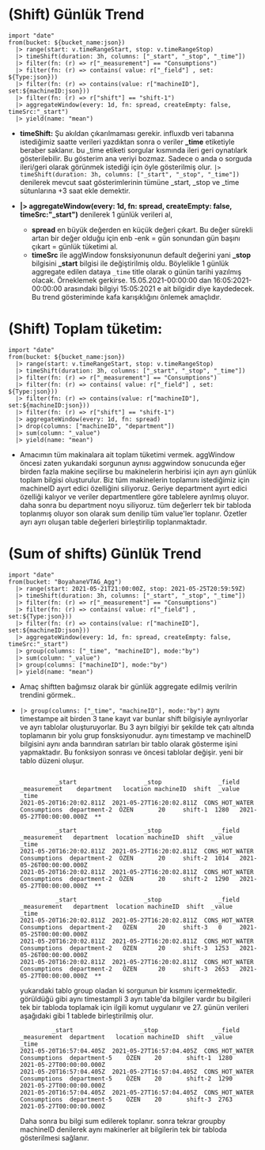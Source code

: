 # **(Shift) Günlük Trend**
```
import "date"
from(bucket: ${bucket_name:json})
  |> range(start: v.timeRangeStart, stop: v.timeRangeStop)
  |> timeShift(duration: 3h, columns: ["_start", "_stop", "_time"])
  |> filter(fn: (r) => r["_measurement"] == "Consumptions")
  |> filter(fn: (r) => contains( value: r["_field"] , set: ${Type:json}))
  |> filter(fn: (r) => contains(value: r["machineID"], set:${machineID:json}))
  |> filter(fn: (r) => r["shift"] == "shift-1")
  |> aggregateWindow(every: 1d, fn: spread, createEmpty: false, timeSrc:"_start")
  |> yield(name: "mean")
```  

* **timeShift:** Şu akıldan çıkarılmaması gerekir. influxdb veri tabanına istediğimiz saatte verileri yazdıktan sonra o veriler **_time** etiketiyle beraber saklanır.
bu _time etiketi sorgular kısmında ileri geri oynatılark gösterilebilir. Bu gösterim ana veriyi bozmaz. Sadece o anda o sorguda ileri/geri olarak görünmek istediği için öyle gösterilmiş olur.
`|> timeShift(duration: 3h, columns: ["_start", "_stop", "_time"])` denilerek mevcut saat gösterimlerinin tümüne _start, _stop ve _time sütunlarına +3 saat ekle demektir.

* **|> aggregateWindow(every: 1d, fn: spread, createEmpty: false, timeSrc:"_start")** denilerek 1 günlük verileri al, 
  * **spread** en büyük değerden en küçük değeri çıkart. Bu değer sürekli artan bir değer olduğu için enb -enk = gün sonundan gün başını çıkart = günlük tüketimi al. 
  * **timeSrc** ile aggWindow fonsksiyonunun default değerini yani **_stop** bilgisini **_start** bilgisi ile değiştirilmiş oldu. Böylelikle 1 günlük aggregate edilen dataya `_time` title olarak o günün tarihi yazılmış olacak. Örneklemek gerkirse. 15.05.2021-00:00:00 dan 16:05:2021-00:00:00 arasındaki bilgiyi 15:05:2021 e ait bilgidir diye kaydedecek. Bu trend gösteriminde kafa karışıklığını önlemek amaçlıdır.


# **(Shift) Toplam tüketim:**
```
import "date"
from(bucket: ${bucket_name:json})
  |> range(start: v.timeRangeStart, stop: v.timeRangeStop)
  |> timeShift(duration: 3h, columns: ["_start", "_stop", "_time"])
  |> filter(fn: (r) => r["_measurement"] == "Consumptions")
  |> filter(fn: (r) => contains( value: r["_field"] , set: ${Type:json}))
  |> filter(fn: (r) => contains(value: r["machineID"], set:${machineID:json}))
  |> filter(fn: (r) => r["shift"] == "shift-1")
  |> aggregateWindow(every: 1d, fn: spread)
  |> drop(columns: ["machineID", "department"])
  |> sum(column: "_value")
  |> yield(name: "mean")
```

* Amacımın tüm makinalara ait toplam tüketimi vermek. aggWindow öncesi zaten yukarıdaki sorgunun aynısı aggwindow sonucunda eğer birden fazla makine seçilirse bu makinelerin herbirisi için ayrı ayrı günlük toplam bilgisi oluşturulur. Biz tüm makinelerin toplamını istediğimiz için machineID ayırt edici özelliğini siliyoruz. Geriye department ayırt edici özelliği kalıyor ve veriler departmentlere göre tablelere ayrılmış oluyor. daha sonra bu department noyu siliyoruz. tüm değerlerr tek bir tabloda toplanmış oluyor son olarak sum denilip tüm value'ler toplanır.  Özetler ayrı ayrı oluşan table değerleri birleştirilip toplanmaktadır.


# **(Sum of shifts) Günlük Trend**
```
import "date"
from(bucket: "BoyahaneVTAG_Agg")
  |> range(start: 2021-05-21T21:00:00Z, stop: 2021-05-25T20:59:59Z)
  |> timeShift(duration: 3h, columns: ["_start", "_stop", "_time"])
  |> filter(fn: (r) => r["_measurement"] == "Consumptions")
  |> filter(fn: (r) => contains( value: r["_field"] , set:${Type:json}))
  |> filter(fn: (r) => contains(value: r["machineID"], set:${machineID:json}))
  |> aggregateWindow(every: 1d, fn: spread, createEmpty: false, timeSrc:"_start")
  |> group(columns: ["_time", "machineID"], mode:"by")
  |> sum(column: "_value")
  |> group(columns: ["machineID"], mode:"by")
  |> yield(name: "mean")
```
* Amaç shiftten bağımsız olarak bir günlük aggregate edilmiş verilrin trendini görmek..
* `|> group(columns: ["_time", "machineID"], mode:"by")` aynı timestampe ait birden 3 tane kayıt var bunlar shift bilgisiyle ayrılıyorlar ve ayrı tablolar oluşturuyorlar. Bu 3 ayrı bilgiyi bir şekilde tek çatı altında toplamanın bir yolu grup fonsksiyonudur. aynı timestamp ve machineID bilgisini aynı anda barındıran satırları bir tablo olarak gösterme işini yapmaktadır. Bu fonksiyon sonrası ve öncesi tablolar değişir. yeni bir tablo düzeni oluşur.  

  ```

            _start                   _stop                _field    _measurement    department   location machineID  shift  _value      _time 
  2021-05-20T16:20:02.811Z  2021-05-27T16:20:02.811Z  CONS_HOT_WATER  Consumptions  department-2  ÖZEN       20     shift-1  1280   2021-05-27T00:00:00.000Z  **

            _start                   _stop                _field      _measurement   department  location machineID  shift  _value      _time 
  2021-05-20T16:20:02.811Z  2021-05-27T16:20:02.811Z  CONS_HOT_WATER  Consumptions  department-2  ÖZEN       20     shift-2  1014   2021-05-26T00:00:00.000Z
  2021-05-20T16:20:02.811Z  2021-05-27T16:20:02.811Z  CONS_HOT_WATER  Consumptions  department-2  ÖZEN       20     shift-2  1290   2021-05-27T00:00:00.000Z  **

            _start                   _stop                _field      _measurement   department  location machineID  shift  _value      _time  
  2021-05-20T16:20:02.811Z  2021-05-27T16:20:02.811Z  CONS_HOT_WATER  Consumptions  department-2   ÖZEN      20     shift-3   0     2021-05-25T00:00:00.000Z
  2021-05-20T16:20:02.811Z  2021-05-27T16:20:02.811Z  CONS_HOT_WATER  Consumptions  department-2   ÖZEN      20     shift-3  1253   2021-05-26T00:00:00.000Z
  2021-05-20T16:20:02.811Z  2021-05-27T16:20:02.811Z  CONS_HOT_WATER  Consumptions  department-2   ÖZEN      20     shift-3  2653   2021-05-27T00:00:00.000Z  **
  ```
  yukarıdaki tablo group oladan ki sorgunun bir kısmını içermektedir. görüldüğü gibi aynı timestampli 3 ayrı table'da bilgiler vardır bu bilgileri tek bir tabloda toplamak için ilgili komut uygulanır ve 27. günün verileri aşağıdaki gibi 1 tablede birleştirilmiş olur.

  ```
           _start                   _stop                 _field      _measurement  department   location machineID  shift  _value      _time  
  2021-05-20T16:57:04.405Z  2021-05-27T16:57:04.405Z  CONS_HOT_WATER  Consumptions  department-5    ÖZEN    20       shift-1  1280   2021-05-27T00:00:00.000Z
  2021-05-20T16:57:04.405Z  2021-05-27T16:57:04.405Z  CONS_HOT_WATER  Consumptions  department-5    ÖZEN    20       shift-2  1290   2021-05-27T00:00:00.000Z
  2021-05-20T16:57:04.405Z  2021-05-27T16:57:04.405Z  CONS_HOT_WATER  Consumptions  department-5    ÖZEN    20       shift-3  2763   2021-05-27T00:00:00.000Z
  ```
  Daha sonra bu bilgi sum edilerek toplanır.
  sonra tekrar groupby machineID denilerek aynı makinerler ait bilgilerin tek bir tabloda gösterilmesi sağlanır.
  
